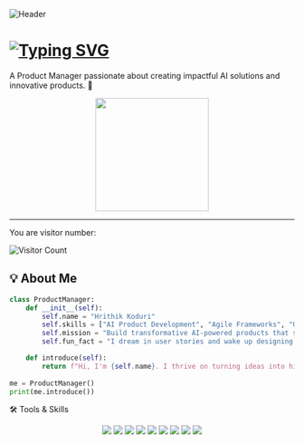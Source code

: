 ![Header](https://capsule-render.vercel.app/api?type=waving&color=gradient&height=200&text=Welcome%20to%20My%20GitHub!&fontAlign=70&fontSize=40)

# [![Typing SVG](https://readme-typing-svg.herokuapp.com?font=Fira+Code&size=18&color=F75C7E&lines=Hi!+I'm+Hrithik+Koduri+!+👋)](https://git.io/typing-svg)  
A Product Manager passionate about creating impactful AI solutions and innovative products. 🌟  

<div align="center">
  <img src="https://media.giphy.com/media/hvRJCLFzcasrR4ia7z/giphy.gif" width="200">
</div>

---

You are visitor number:  

<img src="https://profile-counter.glitch.me/riyanshibohra/count.svg" alt="Visitor Count" />


## 💡 About Me

```python
class ProductManager:
    def __init__(self):
        self.name = "Hrithik Koduri"
        self.skills = ["AI Product Development", "Agile Frameworks", "UX/UI Design", "Generative AI"]
        self.mission = "Build transformative AI-powered products that solve real-world problems."
        self.fun_fact = "I dream in user stories and wake up designing product roadmaps!"

    def introduce(self):
        return f"Hi, I'm {self.name}. I thrive on turning ideas into high-impact, scalable solutions!"
        
me = ProductManager()
print(me.introduce())
```
🛠️ Tools & Skills

<div align="center">
  <img src="https://img.shields.io/badge/-Python-000?style=flat&logo=python" />
  <img src="https://img.shields.io/badge/-SQL-000?style=flat&logo=mysql" />
  <img src="https://img.shields.io/badge/-TensorFlow-FF6F00?style=flat&logo=tensorflow&logoColor=white" />
  <img src="https://img.shields.io/badge/-Streamlit-FF4B4B?style=flat&logo=streamlit&logoColor=white" />
  <img src="https://img.shields.io/badge/-ReactJS-61DAFB?style=flat&logo=react&logoColor=black" />
  <img src="https://img.shields.io/badge/-AWS-232F3E?style=flat&logo=amazon-aws&logoColor=white" />
  <img src="https://img.shields.io/badge/-HuggingFace-FFD000?style=flat&logo=huggingface&logoColor=black" />
  <img src="https://img.shields.io/badge/-Figma-F24E1E?style=flat&logo=figma&logoColor=white" />
  <img src="https://img.shields.io/badge/-JIRA-0052CC?style=flat&logo=jira&logoColor=white" />
</div>

